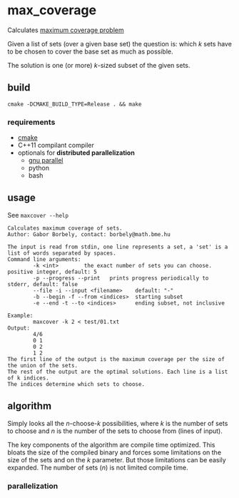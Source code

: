 # max_coverage
Calculates [maximum coverage problem](https://en.wikipedia.org/wiki/Maximum_coverage_problem)

Given a list of sets (over a given base set) the question is: which _k_ sets have to be chosen to cover the base set as much as possible.

The solution is one (or more) _k_-sized subset of the given sets.

## build

    cmake -DCMAKE_BUILD_TYPE=Release . && make

### requirements
* [cmake](https://cmake.org/)
* C++11 compilant compiler
* optionals for __distributed parallelization__
  * [gnu parallel](https://www.gnu.org/software/parallel/) 
  * python
  * bash 

## usage
See `maxcover --help`

    Calculates maximum coverage of sets.
    Author: Gabor Borbely, contact: borbely@math.bme.hu

    The input is read from stdin, one line represents a set, a 'set' is a list of words separated by spaces.
    Command line arguments:
            -k <int>        the exact number of sets you can choose. positive integer, default: 5
            -p --progress --print   prints progress periodically to stderr, default: false
            --file -i --input <filename>    default: "-"
            -b --begin -f --from <indices>  starting subset
            -e --end -t --to <indices>      ending subset, not inclusive

    Example:
            maxcover -k 2 < test/01.txt
    Output:
            4/6
            0 1
            0 2
            1 2
    The first line of the output is the maximum coverage per the size of the union of the sets.
    The rest of the output are the optimal solutions. Each line is a list of k indices.
    The indices determine which sets to choose.

## algorithm
Simply looks all the *n*-choose-*k* possibilities, where _k_ is the number of sets to choose and _n_ is the number of the sets to choose from (lines of input).

The key components of the algorithm are compile time optimized.
This bloats the size of the compiled binary and forces some limitations on the size of the sets and on the _k_ parameter.
But those limitations can be easily expanded.
The number of sets (_n_) is not limited compile time.

### parallelization

